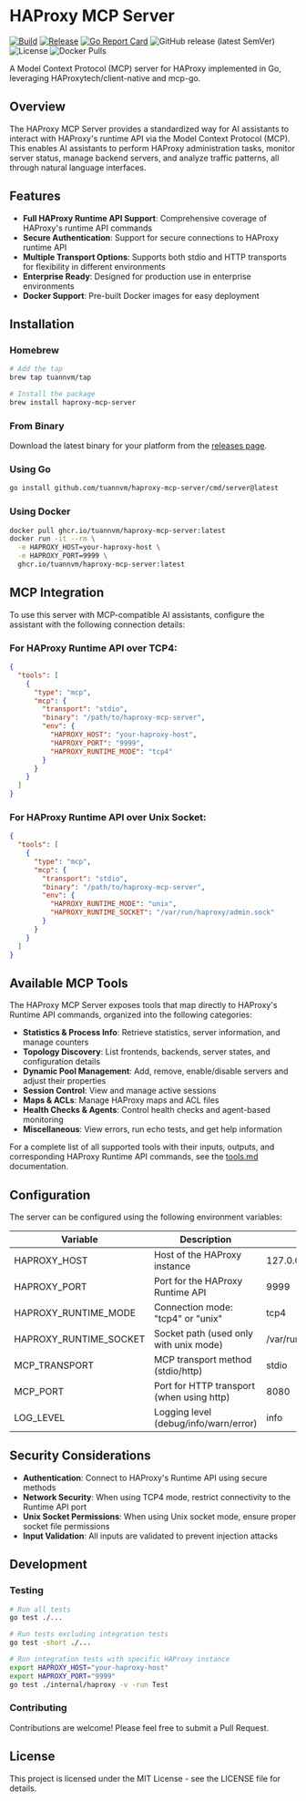 # HAProxy MCP Server

[![Build](https://github.com/tuannvm/haproxy-mcp-server/actions/workflows/build.yml/badge.svg)](https://github.com/tuannvm/haproxy-mcp-server/actions/workflows/build.yml)
[![Release](https://github.com/tuannvm/haproxy-mcp-server/actions/workflows/release.yml/badge.svg)](https://github.com/tuannvm/haproxy-mcp-server/actions/workflows/release.yml)
[![Go Report Card](https://goreportcard.com/badge/github.com/tuannvm/haproxy-mcp-server)](https://goreportcard.com/report/github.com/tuannvm/haproxy-mcp-server)
![GitHub release (latest SemVer)](https://img.shields.io/github/v/release/tuannvm/haproxy-mcp-server)
![License](https://img.shields.io/github/license/tuannvm/haproxy-mcp-server)
![Docker Pulls](https://img.shields.io/docker/pulls/tuannvm/haproxy-mcp-server)

A Model Context Protocol (MCP) server for HAProxy implemented in Go, leveraging HAProxytech/client-native and mcp-go.

## Overview

The HAProxy MCP Server provides a standardized way for AI assistants to interact with HAProxy's runtime API via the Model Context Protocol (MCP). This enables AI assistants to perform HAProxy administration tasks, monitor server status, manage backend servers, and analyze traffic patterns, all through natural language interfaces.

## Features

- **Full HAProxy Runtime API Support**: Comprehensive coverage of HAProxy's runtime API commands
- **Secure Authentication**: Support for secure connections to HAProxy runtime API
- **Multiple Transport Options**: Supports both stdio and HTTP transports for flexibility in different environments
- **Enterprise Ready**: Designed for production use in enterprise environments
- **Docker Support**: Pre-built Docker images for easy deployment

## Installation

### Homebrew

```bash
# Add the tap
brew tap tuannvm/tap

# Install the package
brew install haproxy-mcp-server
```

### From Binary

Download the latest binary for your platform from the [releases page](https://github.com/tuannvm/haproxy-mcp-server/releases).

### Using Go

```bash
go install github.com/tuannvm/haproxy-mcp-server/cmd/server@latest
```

### Using Docker

```bash
docker pull ghcr.io/tuannvm/haproxy-mcp-server:latest
docker run -it --rm \
  -e HAPROXY_HOST=your-haproxy-host \
  -e HAPROXY_PORT=9999 \
  ghcr.io/tuannvm/haproxy-mcp-server:latest
```

## MCP Integration

To use this server with MCP-compatible AI assistants, configure the assistant with the following connection details:

### For HAProxy Runtime API over TCP4:

```json
{
  "tools": [
    {
      "type": "mcp",
      "mcp": {
        "transport": "stdio",
        "binary": "/path/to/haproxy-mcp-server",
        "env": {
          "HAPROXY_HOST": "your-haproxy-host",
          "HAPROXY_PORT": "9999",
          "HAPROXY_RUNTIME_MODE": "tcp4"
        }
      }
    }
  ]
}
```

### For HAProxy Runtime API over Unix Socket:

```json
{
  "tools": [
    {
      "type": "mcp",
      "mcp": {
        "transport": "stdio",
        "binary": "/path/to/haproxy-mcp-server",
        "env": {
          "HAPROXY_RUNTIME_MODE": "unix",
          "HAPROXY_RUNTIME_SOCKET": "/var/run/haproxy/admin.sock"
        }
      }
    }
  ]
}
```

## Available MCP Tools

The HAProxy MCP Server exposes tools that map directly to HAProxy's Runtime API commands, organized into the following categories:

- **Statistics & Process Info**: Retrieve statistics, server information, and manage counters
- **Topology Discovery**: List frontends, backends, server states, and configuration details
- **Dynamic Pool Management**: Add, remove, enable/disable servers and adjust their properties
- **Session Control**: View and manage active sessions
- **Maps & ACLs**: Manage HAProxy maps and ACL files
- **Health Checks & Agents**: Control health checks and agent-based monitoring
- **Miscellaneous**: View errors, run echo tests, and get help information

For a complete list of all supported tools with their inputs, outputs, and corresponding HAProxy Runtime API commands, see the [tools.md](tools.md) documentation.

## Configuration

The server can be configured using the following environment variables:

| Variable | Description | Default |
| --- | --- | --- |
| HAPROXY_HOST | Host of the HAProxy instance | 127.0.0.1 |
| HAPROXY_PORT | Port for the HAProxy Runtime API | 9999 |
| HAPROXY_RUNTIME_MODE | Connection mode: "tcp4" or "unix" | tcp4 |
| HAPROXY_RUNTIME_SOCKET | Socket path (used only with unix mode) | /var/run/haproxy/admin.sock |
| MCP_TRANSPORT | MCP transport method (stdio/http) | stdio |
| MCP_PORT | Port for HTTP transport (when using http) | 8080 |
| LOG_LEVEL | Logging level (debug/info/warn/error) | info |

## Security Considerations

- **Authentication**: Connect to HAProxy's Runtime API using secure methods
- **Network Security**: When using TCP4 mode, restrict connectivity to the Runtime API port
- **Unix Socket Permissions**: When using Unix socket mode, ensure proper socket file permissions
- **Input Validation**: All inputs are validated to prevent injection attacks

## Development

### Testing

```bash
# Run all tests
go test ./...

# Run tests excluding integration tests
go test -short ./...

# Run integration tests with specific HAProxy instance
export HAPROXY_HOST="your-haproxy-host"
export HAPROXY_PORT="9999"
go test ./internal/haproxy -v -run Test
```

### Contributing

Contributions are welcome! Please feel free to submit a Pull Request.

## License

This project is licensed under the MIT License - see the LICENSE file for details. 
